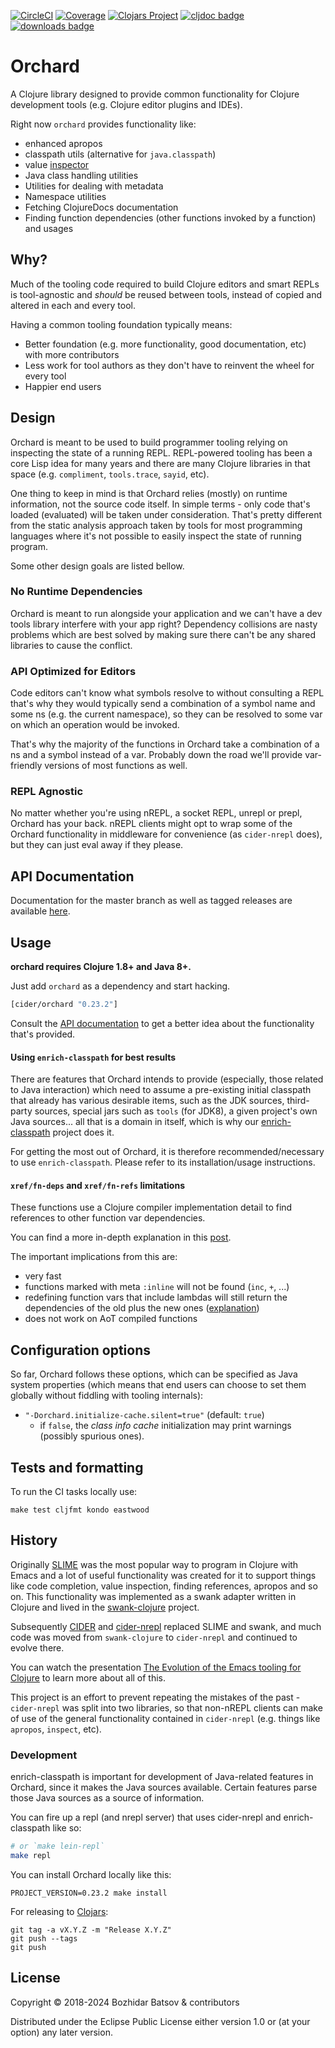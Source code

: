 [![CircleCI](https://circleci.com/gh/clojure-emacs/orchard/tree/master.svg?style=svg)](https://circleci.com/gh/clojure-emacs/orchard/tree/master)
[![Coverage](https://codecov.io/gh/clojure-emacs/orchard/branch/master/graph/badge.svg)](https://codecov.io/gh/clojure-emacs/orchard/)
[![Clojars Project](https://img.shields.io/clojars/v/cider/orchard.svg)](https://clojars.org/cider/orchard)
[![cljdoc badge](https://cljdoc.org/badge/cider/orchard)](https://cljdoc.org/d/cider/orchard/CURRENT)
[![downloads badge](https://versions.deps.co/cider/orchard/downloads.svg)](https://clojars.org/cider/orchard)

# Orchard

A Clojure library designed to provide common functionality for Clojure
development tools (e.g. Clojure editor plugins and IDEs).

Right now `orchard` provides functionality like:

* enhanced apropos
* classpath utils (alternative for `java.classpath`)
* value [inspector](https://github.com/clojure-emacs/orchard/blob/master/doc/inspector.org)
* Java class handling utilities
* Utilities for dealing with metadata
* Namespace utilities
* Fetching ClojureDocs documentation
* Finding function dependencies (other functions invoked by a function) and usages

## Why?

Much of the tooling code required to build Clojure editors and smart REPLs
is tool-agnostic and *should* be reused between tools, instead of copied
and altered in each and every tool.

Having a common tooling foundation typically means:

* Better foundation (e.g. more functionality, good documentation, etc) with more contributors
* Less work for tool authors as they don't have to reinvent the wheel for every tool
* Happier end users

## Design

Orchard is meant to be used to build programmer tooling relying on inspecting the state of a running REPL.
REPL-powered tooling has been a core Lisp idea for many years and there are many Clojure libraries
in that space (e.g. `compliment`, `tools.trace`, `sayid`, etc).

One thing to keep in mind is that Orchard relies (mostly) on runtime information, not the source code itself.
In simple terms - only code that's loaded (evaluated) will be taken under consideration. That's pretty different
from the static analysis approach taken by tools for most programming languages where it's not possible to
easily inspect the state of running program.

Some other design goals are listed bellow.

### No Runtime Dependencies

Orchard is meant to run alongside your application and we can't have a
dev tools library interfere with your app right? Dependency collisions are nasty problems which are best solved
by making sure there can't be any shared libraries to cause the conflict.

### API Optimized for Editors

Code editors can't know what symbols resolve to without consulting a REPL that's why they would typically
send a combination of a symbol name and some ns (e.g. the current namespace), so they can be resolved to
some var on which an operation would be invoked.

That's why the majority of the functions in Orchard take a combination of a ns and a symbol instead of a var.
Probably down the road we'll provide var-friendly versions of most functions as well.

### REPL Agnostic

No matter whether you're using nREPL, a socket REPL, unrepl or prepl, Orchard has your back. nREPL clients might
opt to wrap some of the Orchard functionality in middleware for convenience (as `cider-nrepl` does), but they
can just eval away if they please.

## API Documentation

Documentation for the master branch as well as tagged releases are available
[here](https://cljdoc.org/d/cider/orchard).

## Usage

**orchard requires Clojure 1.8+ and Java 8+.**

Just add `orchard` as a dependency and start hacking.

```clojure
[cider/orchard "0.23.2"]
```

Consult the [API documentation](https://cljdoc.org/d/cider/orchard/CURRENT) to get a better idea about the
functionality that's provided.

#### Using `enrich-classpath` for best results

There are features that Orchard intends to provide (especially, those related to Java interaction) which need to assume a pre-existing initial classpath that already has various desirable items, such as the JDK sources, third-party sources, special jars such as `tools` (for JDK8), a given project's own Java sources... all that is a domain in itself, which is why our [enrich-classpath](https://github.com/clojure-emacs/enrich-classpath) project does it.

For getting the most out of Orchard, it is therefore recommended/necessary to use `enrich-classpath`. Please refer to its installation/usage instructions.

#### `xref/fn-deps` and `xref/fn-refs` limitations

These functions use a Clojure compiler implementation detail to find references to other function var dependencies.

You can find a more in-depth explanation in this [post](https://lukas-domagala.de/blog/clojure-analysis-and-introspection.html).

The important implications from this are:

* very fast
* functions marked with meta `:inline` will not be found (`inc`, `+`, ...)
* redefining function vars that include lambdas will still return the dependencies of the old plus the new ones
([explanation](https://lukas-domagala.de/blog/clojure-compiler-class-cache.html))
* does not work on AoT compiled functions

## Configuration options

So far, Orchard follows these options, which can be specified as Java system properties
(which means that end users can choose to set them globally without fiddling with tooling internals):

* `"-Dorchard.initialize-cache.silent=true"` (default: `true`)
  * if `false`, the _class info cache_ initialization may print warnings (possibly spurious ones).

## Tests and formatting

To run the CI tasks locally use:

`make test cljfmt kondo eastwood`

## History

Originally [SLIME][] was the most
popular way to program in Clojure with Emacs and a lot of useful
functionality was created for it to support things like code
completion, value inspection, finding references, apropos and so
on. This functionality was implemented as a swank adapter written in
Clojure and lived in the
[swank-clojure][] project.

Subsequently [CIDER][] and
[cider-nrepl][] replaced
SLIME and swank, and much code was moved from `swank-clojure` to
`cider-nrepl` and continued to evolve there.

You can watch the presentation [The Evolution of the Emacs tooling for
  Clojure](https://www.youtube.com/watch?v=4X-1fJm25Ww&list=PLZdCLR02grLoc322bYirANEso3mmzvCiI&index=6)
  to learn more about all of this.

This project is an effort to prevent repeating the mistakes of the
past - `cider-nrepl` was split into two libraries, so that non-nREPL
clients can make of use of the general functionality contained in
`cider-nrepl` (e.g. things like `apropos`, `inspect`, etc).

### Development

enrich-classpath is important for development of Java-related features in Orchard, since it makes the Java sources available. Certain features parse those Java sources as a source of information.

You can fire up a repl (and nrepl server) that uses cider-nrepl and enrich-classpath like so:

```bash
# or `make lein-repl`
make repl
```

You can install Orchard locally like this:

```
PROJECT_VERSION=0.23.2 make install
```

For releasing to [Clojars](https://clojars.org/):

```
git tag -a vX.Y.Z -m "Release X.Y.Z"
git push --tags
git push
```

## License

Copyright © 2018-2024 Bozhidar Batsov & contributors

Distributed under the Eclipse Public License either version 1.0 or (at
your option) any later version.

[SLIME]: https://github.com/slime/slime
[swank-clojure]: https://github.com/technomancy/swank-clojure
[CIDER]: https://github.com/clojure-emacs/cider
[cider-nrepl]:https://github.com/clojure-emacs/cider-nrepl
